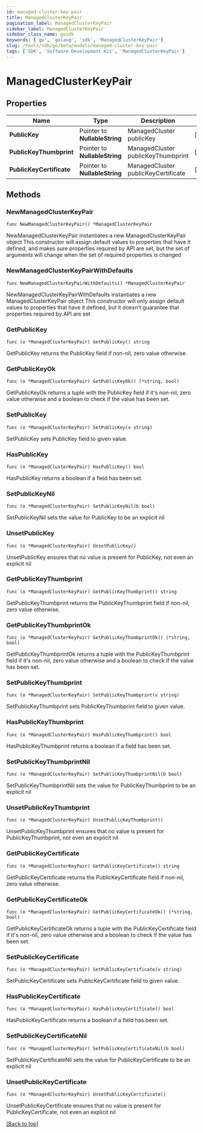 ```yaml
---
id: managed-cluster-key-pair
title: ManagedClusterKeyPair
pagination_label: ManagedClusterKeyPair
sidebar_label: ManagedClusterKeyPair
sidebar_class_name: gosdk
keywords: ['go', 'golang', 'sdk', 'ManagedClusterKeyPair'] 
slug: /tools/sdk/go/beta/models/managed-cluster-key-pair
tags: ['SDK', 'Software Development Kit', 'ManagedClusterKeyPair']
---
```


# ManagedClusterKeyPair

## Properties

Name | Type | Description | Notes
------------ | ------------- | ------------- | -------------
**PublicKey** | Pointer to **NullableString** | ManagedCluster publicKey | [optional] 
**PublicKeyThumbprint** | Pointer to **NullableString** | ManagedCluster publicKeyThumbprint | [optional] 
**PublicKeyCertificate** | Pointer to **NullableString** | ManagedCluster publicKeyCertificate | [optional] 

## Methods

### NewManagedClusterKeyPair

`func NewManagedClusterKeyPair() *ManagedClusterKeyPair`

NewManagedClusterKeyPair instantiates a new ManagedClusterKeyPair object
This constructor will assign default values to properties that have it defined,
and makes sure properties required by API are set, but the set of arguments
will change when the set of required properties is changed

### NewManagedClusterKeyPairWithDefaults

`func NewManagedClusterKeyPairWithDefaults() *ManagedClusterKeyPair`

NewManagedClusterKeyPairWithDefaults instantiates a new ManagedClusterKeyPair object
This constructor will only assign default values to properties that have it defined,
but it doesn't guarantee that properties required by API are set

### GetPublicKey

`func (o *ManagedClusterKeyPair) GetPublicKey() string`

GetPublicKey returns the PublicKey field if non-nil, zero value otherwise.

### GetPublicKeyOk

`func (o *ManagedClusterKeyPair) GetPublicKeyOk() (*string, bool)`

GetPublicKeyOk returns a tuple with the PublicKey field if it's non-nil, zero value otherwise
and a boolean to check if the value has been set.

### SetPublicKey

`func (o *ManagedClusterKeyPair) SetPublicKey(v string)`

SetPublicKey sets PublicKey field to given value.

### HasPublicKey

`func (o *ManagedClusterKeyPair) HasPublicKey() bool`

HasPublicKey returns a boolean if a field has been set.

### SetPublicKeyNil

`func (o *ManagedClusterKeyPair) SetPublicKeyNil(b bool)`

 SetPublicKeyNil sets the value for PublicKey to be an explicit nil

### UnsetPublicKey
`func (o *ManagedClusterKeyPair) UnsetPublicKey()`

UnsetPublicKey ensures that no value is present for PublicKey, not even an explicit nil
### GetPublicKeyThumbprint

`func (o *ManagedClusterKeyPair) GetPublicKeyThumbprint() string`

GetPublicKeyThumbprint returns the PublicKeyThumbprint field if non-nil, zero value otherwise.

### GetPublicKeyThumbprintOk

`func (o *ManagedClusterKeyPair) GetPublicKeyThumbprintOk() (*string, bool)`

GetPublicKeyThumbprintOk returns a tuple with the PublicKeyThumbprint field if it's non-nil, zero value otherwise
and a boolean to check if the value has been set.

### SetPublicKeyThumbprint

`func (o *ManagedClusterKeyPair) SetPublicKeyThumbprint(v string)`

SetPublicKeyThumbprint sets PublicKeyThumbprint field to given value.

### HasPublicKeyThumbprint

`func (o *ManagedClusterKeyPair) HasPublicKeyThumbprint() bool`

HasPublicKeyThumbprint returns a boolean if a field has been set.

### SetPublicKeyThumbprintNil

`func (o *ManagedClusterKeyPair) SetPublicKeyThumbprintNil(b bool)`

 SetPublicKeyThumbprintNil sets the value for PublicKeyThumbprint to be an explicit nil

### UnsetPublicKeyThumbprint
`func (o *ManagedClusterKeyPair) UnsetPublicKeyThumbprint()`

UnsetPublicKeyThumbprint ensures that no value is present for PublicKeyThumbprint, not even an explicit nil
### GetPublicKeyCertificate

`func (o *ManagedClusterKeyPair) GetPublicKeyCertificate() string`

GetPublicKeyCertificate returns the PublicKeyCertificate field if non-nil, zero value otherwise.

### GetPublicKeyCertificateOk

`func (o *ManagedClusterKeyPair) GetPublicKeyCertificateOk() (*string, bool)`

GetPublicKeyCertificateOk returns a tuple with the PublicKeyCertificate field if it's non-nil, zero value otherwise
and a boolean to check if the value has been set.

### SetPublicKeyCertificate

`func (o *ManagedClusterKeyPair) SetPublicKeyCertificate(v string)`

SetPublicKeyCertificate sets PublicKeyCertificate field to given value.

### HasPublicKeyCertificate

`func (o *ManagedClusterKeyPair) HasPublicKeyCertificate() bool`

HasPublicKeyCertificate returns a boolean if a field has been set.

### SetPublicKeyCertificateNil

`func (o *ManagedClusterKeyPair) SetPublicKeyCertificateNil(b bool)`

 SetPublicKeyCertificateNil sets the value for PublicKeyCertificate to be an explicit nil

### UnsetPublicKeyCertificate
`func (o *ManagedClusterKeyPair) UnsetPublicKeyCertificate()`

UnsetPublicKeyCertificate ensures that no value is present for PublicKeyCertificate, not even an explicit nil

[[Back to top]](#) 


